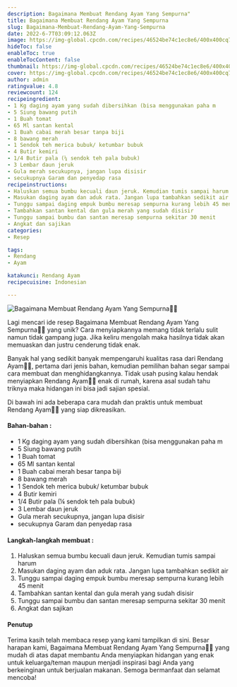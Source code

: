 ```yaml
---
description: Bagaimana Membuat Rendang Ayam Yang Sempurna"
title: Bagaimana Membuat Rendang Ayam Yang Sempurna
slug: Bagaimana-Membuat-Rendang-Ayam-Yang-Sempurna
date: 2022-6-7T03:09:12.063Z
image: https://img-global.cpcdn.com/recipes/46524be74c1ec8e6/400x400cq70/photo.jpg
hideToc: false
enableToc: true
enableTocContent: false
thumbnail: https://img-global.cpcdn.com/recipes/46524be74c1ec8e6/400x400cq70/photo.jpg
cover: https://img-global.cpcdn.com/recipes/46524be74c1ec8e6/400x400cq70/photo.jpg
author: admin
ratingvalue: 4.8
reviewcount: 124
recipeingredient:
- 1 Kg daging ayam yang sudah dibersihkan (bisa menggunakan paha m
- 5 Siung bawang putih
- 1 Buah tomat
- 65 Ml santan kental
- 1 Buah cabai merah besar tanpa biji
- 8 bawang merah
- 1 Sendok teh merica bubuk/ ketumbar bubuk
- 4 Butir kemiri
- 1/4 Butir pala (¼ sendok teh pala bubuk)
- 3 Lembar daun jeruk
- Gula merah secukupnya, jangan lupa disisir
- secukupnya Garam dan penyedap rasa
recipeinstructions:
- Haluskan semua bumbu kecuali daun jeruk. Kemudian tumis sampai harum
- Masukan daging ayam dan aduk rata. Jangan lupa tambahkan sedikit air
- Tunggu sampai daging empuk bumbu meresap sempurna kurang lebih 45 menit
- Tambahkan santan kental dan gula merah yang sudah disisir
- Tunggu sampai bumbu dan santan meresap sempurna sekitar 30 menit
- Angkat dan sajikan
categories:
- Resep

tags:
- Rendang
- Ayam

katakunci: Rendang Ayam
recipecuisine: Indonesian

---
```


![Bagaimana Membuat Rendang Ayam Yang Sempurna👩‍🍳](https://img-global.cpcdn.com/recipes/46524be74c1ec8e6/400x400cq70/photo.jpg)

Lagi mencari ide resep Bagaimana Membuat Rendang Ayam Yang Sempurna👩‍🍳 yang unik? Cara menyiapkannya memang tidak terlalu sulit namun tidak gampang juga. Jika keliru mengolah maka hasilnya tidak akan memuaskan dan justru cenderung tidak enak.

Banyak hal yang sedikit banyak mempengaruhi kualitas rasa dari Rendang Ayam👩‍🍳, pertama dari jenis bahan, kemudian pemilihan bahan segar sampai cara membuat dan menghidangkannya. Tidak usah pusing kalau hendak menyiapkan Rendang Ayam👩‍🍳 enak di rumah, karena asal sudah tahu triknya maka hidangan ini bisa jadi sajian spesial.

Di bawah ini ada beberapa cara mudah dan praktis untuk membuat Rendang Ayam👩‍🍳 yang siap dikreasikan.

<!--inarticleads1-->

#### Bahan-bahan :

- 1 Kg daging ayam yang sudah dibersihkan (bisa menggunakan paha m
- 5 Siung bawang putih
- 1 Buah tomat
- 65 Ml santan kental
- 1 Buah cabai merah besar tanpa biji
- 8 bawang merah
- 1 Sendok teh merica bubuk/ ketumbar bubuk
- 4 Butir kemiri
- 1/4 Butir pala (¼ sendok teh pala bubuk)
- 3 Lembar daun jeruk
- Gula merah secukupnya, jangan lupa disisir
- secukupnya Garam dan penyedap rasa

<!--inarticleads2-->

#### Langkah-langkah membuat :

1. Haluskan semua bumbu kecuali daun jeruk. Kemudian tumis sampai harum
1. Masukan daging ayam dan aduk rata. Jangan lupa tambahkan sedikit air
1. Tunggu sampai daging empuk bumbu meresap sempurna kurang lebih 45 menit
1. Tambahkan santan kental dan gula merah yang sudah disisir
1. Tunggu sampai bumbu dan santan meresap sempurna sekitar 30 menit
1. Angkat dan sajikan

#### Penutup

Terima kasih telah membaca resep yang kami tampilkan di sini. Besar harapan kami, Bagaimana Membuat Rendang Ayam Yang Sempurna👩‍🍳 yang mudah di atas dapat membantu Anda menyiapkan hidangan yang enak untuk keluarga/teman maupun menjadi inspirasi bagi Anda yang berkeinginan untuk berjualan makanan. Semoga bermanfaat dan selamat mencoba!